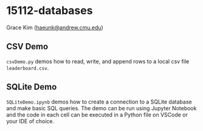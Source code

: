 # 15112-databases

Grace Kim (haeunk@andrew.cmu.edu)

## CSV Demo
`csvDemo.py` demos how to read, write, and append rows to a local csv file `leaderboard.csv`. 

## SQLite Demo
`SQLiteDemo.ipynb` demos how to create a connection to a SQLite database and make basic SQL queries. The demo can be run using Jupyter Notebook and the code in each cell can be executed in a Python file on VSCode or your IDE of choice.

